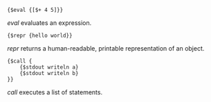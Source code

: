 
    {$eval {[$+ 4 5]}}

*eval* evaluates an expression.

    {$repr {hello world}}

*repr* returns a human-readable, printable representation of an object.

    {$call {
    	{$stdout writeln a}
    	{$stdout writeln b}
    }}

*call* executes a list of statements.
